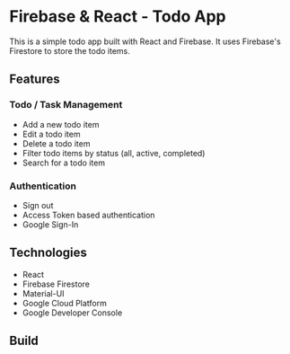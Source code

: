 # Firebase & React - Todo App

This is a simple todo app built with React and Firebase. It uses Firebase's Firestore to store the todo items.

## Features

### Todo / Task Management

- Add a new todo item
- Edit a todo item
- Delete a todo item
- Filter todo items by status (all, active, completed)
- Search for a todo item

### Authentication

- Sign out
- Access Token based authentication
- Google Sign-In

## Technologies

- React
- Firebase Firestore
- Material-UI
- Google Cloud Platform
- Google Developer Console

## Build

